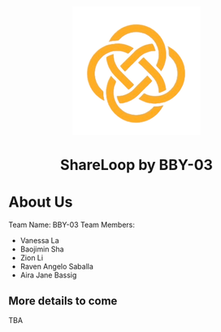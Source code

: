 <div align="center">
    <img width="50%" src="/public/sharelooplogo.png" />
    <h1>ShareLoop by BBY-03</h1>
</div>



# About Us 
Team Name: BBY-03
Team Members:
- Vanessa La
- Baojimin Sha
- Zion Li
- Raven Angelo Saballa
- Aira Jane Bassig

## More details to come
TBA